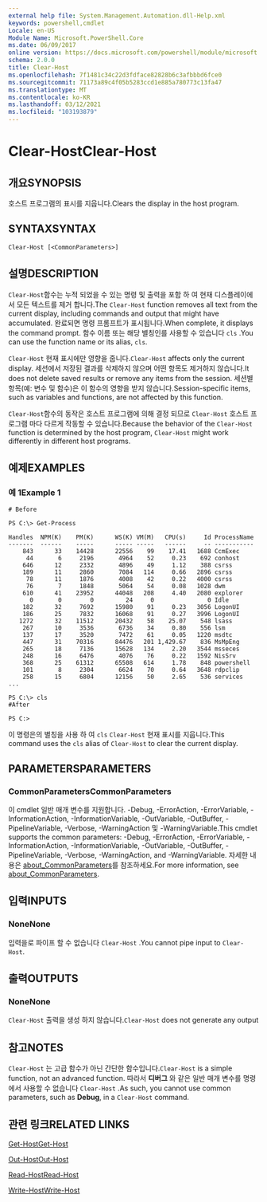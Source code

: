 ```yaml
---
external help file: System.Management.Automation.dll-Help.xml
keywords: powershell,cmdlet
Locale: en-US
Module Name: Microsoft.PowerShell.Core
ms.date: 06/09/2017
online version: https://docs.microsoft.com/powershell/module/microsoft.powershell.core/clear-host?view=powershell-7.1&WT.mc_id=ps-gethelp
schema: 2.0.0
title: Clear-Host
ms.openlocfilehash: 7f1481c34c22d3fdface82828b6c3afbbbd6fce0
ms.sourcegitcommit: 71173a89c4f05b5283ccd1e885a780773c13fa47
ms.translationtype: MT
ms.contentlocale: ko-KR
ms.lasthandoff: 03/12/2021
ms.locfileid: "103193879"
---
```

# <span data-ttu-id="3d263-103">Clear-Host</span><span class="sxs-lookup"><span data-stu-id="3d263-103">Clear-Host</span></span>

## <span data-ttu-id="3d263-104">개요</span><span class="sxs-lookup"><span data-stu-id="3d263-104">SYNOPSIS</span></span>

<span data-ttu-id="3d263-105">호스트 프로그램의 표시를 지웁니다.</span><span class="sxs-lookup"><span data-stu-id="3d263-105">Clears the display in the host program.</span></span>

## <span data-ttu-id="3d263-106">SYNTAX</span><span class="sxs-lookup"><span data-stu-id="3d263-106">SYNTAX</span></span>

```
Clear-Host [<CommonParameters>]
```

## <span data-ttu-id="3d263-107">설명</span><span class="sxs-lookup"><span data-stu-id="3d263-107">DESCRIPTION</span></span>

<span data-ttu-id="3d263-108">`Clear-Host`함수는 누적 되었을 수 있는 명령 및 출력을 포함 하 여 현재 디스플레이에서 모든 텍스트를 제거 합니다.</span><span class="sxs-lookup"><span data-stu-id="3d263-108">The `Clear-Host` function removes all text from the current display, including commands and output that might have accumulated.</span></span> <span data-ttu-id="3d263-109">완료되면 명령 프롬프트가 표시됩니다.</span><span class="sxs-lookup"><span data-stu-id="3d263-109">When complete, it displays the command prompt.</span></span> <span data-ttu-id="3d263-110">함수 이름 또는 해당 별칭인를 사용할 수 있습니다 `cls` .</span><span class="sxs-lookup"><span data-stu-id="3d263-110">You can use the function name or its alias, `cls`.</span></span>

<span data-ttu-id="3d263-111">`Clear-Host` 현재 표시에만 영향을 줍니다.</span><span class="sxs-lookup"><span data-stu-id="3d263-111">`Clear-Host` affects only the current display.</span></span> <span data-ttu-id="3d263-112">세션에서 저장된 결과를 삭제하지 않으며 어떤 항목도 제거하지 않습니다.</span><span class="sxs-lookup"><span data-stu-id="3d263-112">It does not delete saved results or remove any items from the session.</span></span> <span data-ttu-id="3d263-113">세션별 항목(예: 변수 및 함수)은 이 함수의 영향을 받지 않습니다.</span><span class="sxs-lookup"><span data-stu-id="3d263-113">Session-specific items, such as variables and functions, are not affected by this function.</span></span>

<span data-ttu-id="3d263-114">`Clear-Host`함수의 동작은 호스트 프로그램에 의해 결정 되므로 `Clear-Host` 호스트 프로그램 마다 다르게 작동할 수 있습니다.</span><span class="sxs-lookup"><span data-stu-id="3d263-114">Because the behavior of the `Clear-Host` function is determined by the host program, `Clear-Host` might work differently in different host programs.</span></span>

## <span data-ttu-id="3d263-115">예제</span><span class="sxs-lookup"><span data-stu-id="3d263-115">EXAMPLES</span></span>

### <span data-ttu-id="3d263-116">예 1</span><span class="sxs-lookup"><span data-stu-id="3d263-116">Example 1</span></span>

```
# Before

PS C:\> Get-Process

Handles  NPM(K)    PM(K)      WS(K) VM(M)   CPU(s)     Id ProcessName
-------  ------    -----      ----- -----   ------     -- -----------
    843      33    14428      22556    99    17.41   1688 CcmExec
     44       6     2196       4964    52     0.23    692 conhost
    646      12     2332       4896    49     1.12    388 csrss
    189      11     2860       7084   114     0.66   2896 csrss
     78      11     1876       4008    42     0.22   4000 csrss
     76       7     1848       5064    54     0.08   1028 dwm
    610      41    23952      44048   208     4.40   2080 explorer
      0       0        0         24     0               0 Idle
    182      32     7692      15980    91     0.23   3056 LogonUI
    186      25     7832      16068    91     0.27   3996 LogonUI
   1272      32    11512      20432    58    25.07    548 lsass
    267      10     3536       6736    34     0.80    556 lsm
    137      17     3520       7472    61     0.05   1220 msdtc
    447      31    70316      84476   201 1,429.67    836 MsMpEng
    265      18     7136      15628   134     2.20   3544 msseces
    248      16     6476       4076    76     0.22   1592 NisSrv
    368      25    61312      65508   614     1.78    848 powershell
    101       8     2304       6624    70     0.64   3648 rdpclip
    258      15     6804      12156    50     2.65    536 services
...

PS C:\> cls
#After

PS C:>
```

<span data-ttu-id="3d263-117">이 명령은의 별칭을 사용 하 여 `cls` `Clear-Host` 현재 표시를 지웁니다.</span><span class="sxs-lookup"><span data-stu-id="3d263-117">This command uses the `cls` alias of `Clear-Host` to clear the current display.</span></span>

## <span data-ttu-id="3d263-118">PARAMETERS</span><span class="sxs-lookup"><span data-stu-id="3d263-118">PARAMETERS</span></span>

### <span data-ttu-id="3d263-119">CommonParameters</span><span class="sxs-lookup"><span data-stu-id="3d263-119">CommonParameters</span></span>
<span data-ttu-id="3d263-120">이 cmdlet 일반 매개 변수를 지원합니다. -Debug, -ErrorAction, -ErrorVariable, -InformationAction, -InformationVariable, -OutVariable, -OutBuffer, -PipelineVariable, -Verbose, -WarningAction 및 -WarningVariable.</span><span class="sxs-lookup"><span data-stu-id="3d263-120">This cmdlet supports the common parameters: -Debug, -ErrorAction, -ErrorVariable, -InformationAction, -InformationVariable, -OutVariable, -OutBuffer, -PipelineVariable, -Verbose, -WarningAction, and -WarningVariable.</span></span> <span data-ttu-id="3d263-121">자세한 내용은 [about_CommonParameters](https://go.microsoft.com/fwlink/?LinkID=113216)를 참조하세요.</span><span class="sxs-lookup"><span data-stu-id="3d263-121">For more information, see [about_CommonParameters](https://go.microsoft.com/fwlink/?LinkID=113216).</span></span>

## <span data-ttu-id="3d263-122">입력</span><span class="sxs-lookup"><span data-stu-id="3d263-122">INPUTS</span></span>

### <span data-ttu-id="3d263-123">None</span><span class="sxs-lookup"><span data-stu-id="3d263-123">None</span></span>

<span data-ttu-id="3d263-124">입력을로 파이프 할 수 없습니다 `Clear-Host` .</span><span class="sxs-lookup"><span data-stu-id="3d263-124">You cannot pipe input to `Clear-Host`.</span></span>

## <span data-ttu-id="3d263-125">출력</span><span class="sxs-lookup"><span data-stu-id="3d263-125">OUTPUTS</span></span>

### <span data-ttu-id="3d263-126">None</span><span class="sxs-lookup"><span data-stu-id="3d263-126">None</span></span>

<span data-ttu-id="3d263-127">`Clear-Host` 출력을 생성 하지 않습니다.</span><span class="sxs-lookup"><span data-stu-id="3d263-127">`Clear-Host` does not generate any output</span></span>

## <span data-ttu-id="3d263-128">참고</span><span class="sxs-lookup"><span data-stu-id="3d263-128">NOTES</span></span>

<span data-ttu-id="3d263-129">`Clear-Host` 는 고급 함수가 아닌 간단한 함수입니다.</span><span class="sxs-lookup"><span data-stu-id="3d263-129">`Clear-Host` is a simple function, not an advanced function.</span></span> <span data-ttu-id="3d263-130">따라서 **디버그** 와 같은 일반 매개 변수를 명령에서 사용할 수 없습니다 `Clear-Host` .</span><span class="sxs-lookup"><span data-stu-id="3d263-130">As such, you cannot use common parameters, such as **Debug**, in a `Clear-Host` command.</span></span>

## <span data-ttu-id="3d263-131">관련 링크</span><span class="sxs-lookup"><span data-stu-id="3d263-131">RELATED LINKS</span></span>

[<span data-ttu-id="3d263-132">Get-Host</span><span class="sxs-lookup"><span data-stu-id="3d263-132">Get-Host</span></span>](../Microsoft.PowerShell.Utility/Get-Host.md)

[<span data-ttu-id="3d263-133">Out-Host</span><span class="sxs-lookup"><span data-stu-id="3d263-133">Out-Host</span></span>](Out-Host.md)

[<span data-ttu-id="3d263-134">Read-Host</span><span class="sxs-lookup"><span data-stu-id="3d263-134">Read-Host</span></span>](../Microsoft.PowerShell.Utility/Read-Host.md)

[<span data-ttu-id="3d263-135">Write-Host</span><span class="sxs-lookup"><span data-stu-id="3d263-135">Write-Host</span></span>](../Microsoft.PowerShell.Utility/Write-Host.md)

